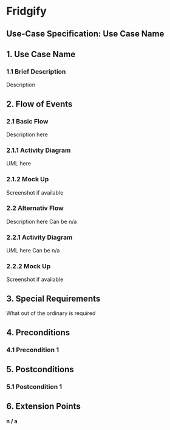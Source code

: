 # Fridgify

## Use-Case Specification: Use Case Name

## 1. Use Case Name

### 1.1 Brief Description

Description

## 2. Flow of Events

### 2.1 Basic Flow

Description here

### 2.1.1 Activity Diagram

UML here

### 2.1.2 Mock Up

Screenshot if available

### 2.2 Alternativ Flow

Description here
Can be n/a

### 2.2.1 Activity Diagram

UML here
Can be n/a

### 2.2.2 Mock Up

Screenshot if available

## 3. Special Requirements

What out of the ordinary is required 

## 4. Preconditions

### 4.1 Precondition 1

## 5. Postconditions

### 5.1 Postcondition 1

## 6. Extension Points

**n / a**